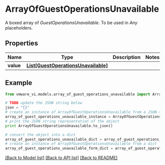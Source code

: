 # ArrayOfGuestOperationsUnavailable

A boxed array of *GuestOperationsUnavailable*. To be used in *Any* placeholders. 

## Properties
Name | Type | Description | Notes
------------ | ------------- | ------------- | -------------
**value** | [**List[GuestOperationsUnavailable]**](GuestOperationsUnavailable.md) |  | 

## Example

```python
from vmware_vi.models.array_of_guest_operations_unavailable import ArrayOfGuestOperationsUnavailable

# TODO update the JSON string below
json = "{}"
# create an instance of ArrayOfGuestOperationsUnavailable from a JSON string
array_of_guest_operations_unavailable_instance = ArrayOfGuestOperationsUnavailable.from_json(json)
# print the JSON string representation of the object
print ArrayOfGuestOperationsUnavailable.to_json()

# convert the object into a dict
array_of_guest_operations_unavailable_dict = array_of_guest_operations_unavailable_instance.to_dict()
# create an instance of ArrayOfGuestOperationsUnavailable from a dict
array_of_guest_operations_unavailable_form_dict = array_of_guest_operations_unavailable.from_dict(array_of_guest_operations_unavailable_dict)
```
[[Back to Model list]](../README.md#documentation-for-models) [[Back to API list]](../README.md#documentation-for-api-endpoints) [[Back to README]](../README.md)


